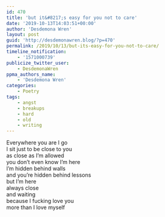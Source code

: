 ```yaml
---
id: 470
title: 'but it&#8217;s easy for you not to care'
date: '2019-10-13T14:03:51+00:00'
author: 'Desdemona Wren'
layout: post
guid: 'http://desdemonawren.blog/?p=470'
permalink: /2019/10/13/but-its-easy-for-you-not-to-care/
timeline_notification:
    - '1571000739'
publicize_twitter_user:
    - DesdemonaWren
ppma_authors_name:
    - 'Desdemona Wren'
categories:
    - Poetry
tags:
    - angst
    - breakups
    - hard
    - old
    - writing
---
```


Everywhere you are I go  
I sit just to be close to you  
as close as I’m allowed  
you don’t even know I’m here  
I’m hidden behind walls  
and you’re hidden behind lessons  
but I’m here  
always close  
and waiting  
because I fucking love you  
more than I love myself